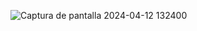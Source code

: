 
![Captura de pantalla 2024-04-12 132400](https://github.com/Nardo104/Traballo-Usuarios/assets/164507058/8f6eec3b-b3e7-46a1-a73d-1c36aadd32f1)




